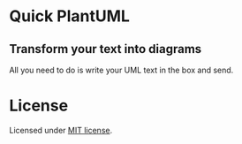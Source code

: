 # Quick PlantUML
## Transform your text into diagrams
All you need to do is write your UML text in the box and send.

# License
Licensed under [MIT license](https://opensource.org/licenses/MIT).